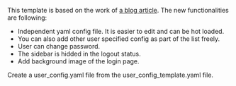 
This template is based on the work of
[a blog article](https://www.listendata.com/2019/06/how-to-add-login-page-in-shiny-r.html).
The new functionalities are following:

- Independent yaml config file. It is easier to edit and can be hot loaded.
- You can also add other user specified config as part of the list freely.
- User can change password.
- The sidebar is hidded in the logout status.
- Add background image of the login page.

Create a user_config.yaml file from the user_config_template.yaml file.
